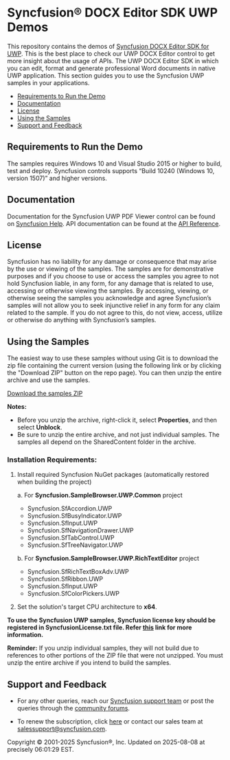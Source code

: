 # Syncfusion® DOCX Editor SDK UWP Demos 

This repository contains the demos of [Syncfusion DOCX Editor SDK for UWP](https://www.syncfusion.com/uwp-ui-controls/richtextbox). This is the best place to check our UWP DOCX  Editor control to get more insight about the usage of APIs. The UWP DOCX Editor SDK in which you can edit, format and generate professional Word documents in native UWP application.
This section guides you to use the Syncfusion UWP samples in your applications.

* [Requirements to Run the Demo](#requirements-to-run-the-demo)
* [Documentation](#documentation)
* [License](#license)
* [Using the Samples](#using-the-samples)
* [Support and Feedback](#support-and-feedback)

## <a name="requirements-to-run-the-demo"></a>Requirements to Run the Demo ##

The samples requires Windows 10 and Visual Studio 2015 or higher to build, test and deploy. Syncfusion controls supports “Build 10240 (Windows 10, version 1507)” and higher versions.  

## <a name="documentation"></a>Documentation ##

Documentation for the Syncfusion UWP PDF Viewer control can be found on [Syncfusion Help](https://help.syncfusion.com/document-processing/word/word-processor/uwp/overview). API documentation can be found at the [API Reference](https://help.syncfusion.com/cr/uwp/Syncfusion.UI.Xaml.RichTextBoxAdv.html).

## <a name="license"></a>License ##

Syncfusion has no liability for any damage or consequence that may arise by the use or viewing of the samples. The samples are for demonstrative purposes and if you choose to use or access the samples you agree to not hold Syncfusion liable, in any form, for any damage that is related to use, accessing or otherwise viewing the samples. By accessing, viewing, or otherwise seeing the samples you acknowledge and agree Syncfusion’s samples will not allow you to seek injunctive relief in any form for any claim related to the sample. If you do not agree to this, do not view, access, utilize or otherwise do anything with Syncfusion’s samples.

## <a name="using-the-samples"></a>Using the Samples ##

The easiest way to use these samples without using Git is to download the zip file containing the current version (using the following link or by clicking the "Download ZIP" button on the repo page). You can then unzip the entire archive and use the samples.

[Download the samples ZIP](../../archive/master.zip)

**Notes:** 
* Before you unzip the archive, right-click it, select **Properties**, and then select **Unblock**.
* Be sure to unzip the entire archive, and not just individual samples. The samples all depend on the SharedContent folder in the archive.

### Installation Requirements:

1. Install required Syncfusion NuGet packages (automatically restored when building the project)

   a. For **Syncfusion.SampleBrowser.UWP.Common** project
   - Syncfusion.SfAccordion.UWP
   - Syncfusion.SfBusyIndicator.UWP
   - Syncfusion.SfInput.UWP
   - Syncfusion.SfNavigationDrawer.UWP
   - Syncfusion.SfTabControl.UWP
   - Syncfusion.SfTreeNavigator.UWP

   b. For **Syncfusion.SampleBrowser.UWP.RichTextEditor** project
   - Syncfusion.SfRichTextBoxAdv.UWP
   - Syncfusion.SfRibbon.UWP
   - Syncfusion.SfInput.UWP
   - Syncfusion.SfColorPickers.UWP

2. Set the solution's target CPU architecture to **x64**.

**To use the Syncfusion UWP samples, Syncfusion license key should be registered in SyncfusionLicense.txt file. Refer [this](https://www.syncfusion.com/kb/9002?utm_source=github&utm_medium=listing) link for more information.**

**Reminder:** If you unzip individual samples, they will not build due to references to other portions of the ZIP file that were not unzipped. You must unzip the entire archive if you intend to build the samples.

## <a name="support-and-feedback"></a>Support and Feedback ##

* For any other queries, reach our [Syncfusion support team](https://www.syncfusion.com/support/directtrac/incidents/newincident?utm_source=github&utm_medium=listing) or post the queries through the [community forums](https://www.syncfusion.com/forums?utm_source=github&utm_medium=listing).

* To renew the subscription, click [here](https://www.syncfusion.com/sales/products?utm_source=github&utm_medium=listing) or contact our sales team at <salessupport@syncfusion.com>.
  
<p>Copyright © 2001-2025 Syncfusion®, Inc. Updated on 2025-08-08 at precisely 06:01:29 EST.</p>